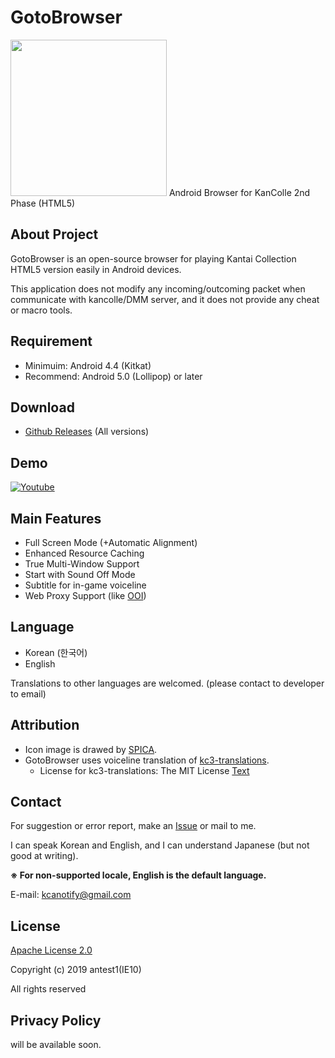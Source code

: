 # GotoBrowser
<img src="https://upload.cc/i1/2019/03/30/mEiG92.png" width=250/>
Android Browser for KanColle 2nd Phase (HTML5)

About Project
-------
GotoBrowser is an open-source browser for playing Kantai Collection HTML5 version easily in Android devices.

This application does not modify any incoming/outcoming packet when communicate with kancolle/DMM server, and it does not provide any cheat or macro tools.

Requirement
-------
- Minimuim: Android 4.4 (Kitkat)
- Recommend: Android 5.0 (Lollipop) or later

Download
-------
- [Github Releases](https://github.com/antest1/GotoBrowser/releases) (All versions)

Demo
-------
[![Youtube](https://img.youtube.com/vi/ocyKsU5qKWM/0.jpg)](https://www.youtube.com/watch?v=ocyKsU5qKWM)

Main Features
-------
- Full Screen Mode (+Automatic Alignment)
- Enhanced Resource Caching
- True Multi-Window Support
- Start with Sound Off Mode
- Subtitle for in-game voiceline
- Web Proxy Support (like [OOI](http://ooi.moe/))

Language
-------
- Korean (한국어)
- English

Translations to other languages are welcomed. (please contact to developer to email)  

Attribution
-------
- Icon image is drawed by [SPICA](https://www.pixiv.net/member.php?id=9209813).
- GotoBrowser uses voiceline translation of [kc3-translations](https://github.com/KC3Kai/kc3-translations).
  - License for kc3-translations: The MIT License [Text](https://github.com/KC3Kai/kc3-translations/blob/master/LICENSE)

Contact
-------
For suggestion or error report, make an [Issue](https://github.com/antest1/GotoBrowser/issues) or mail to me.  

I can speak Korean and English, and I can understand Japanese (but not good at writing).  

**※ For non-supported locale, English is the default language.**

E-mail: kcanotify@gmail.com

License
-------
[Apache License 2.0](http://www.apache.org/licenses/)

Copyright (c) 2019 antest1(IE10)

All rights reserved


Privacy Policy
-------
will be available soon.
